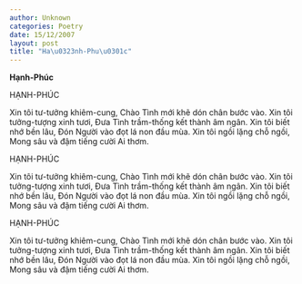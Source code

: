 ```yaml
---
author: Unknown
categories: Poetry
date: 15/12/2007
layout: post
title: "Ha\u0323nh-Phu\u0301c"
---
```


**Hạnh-Phúc**

HẠNH-PHÚC

Xin tôi tư-tưởng khiêm-cung,
Chào Tình mới
khẽ dón chân bước vào.
Xin tôi tưởng-tượng xinh tươi,
Đưa Tình
trầm-thống
kết thành âm ngân.
Xin tôi biết nhớ bền lâu,
Đón Người
vào đọt lá non đầu mùa.
Xin tôi ngồi lặng chỗ ngồi,
Mong
sâu và đậm
tiếng cười Ai thơm.

HẠNH-PHÚC

Xin tôi tư-tưởng khiêm-cung,
Chào Tình mới
khẽ dón chân bước vào.
Xin tôi tưởng-tượng xinh tươi,
Đưa Tình
trầm-thống
kết thành âm ngân.
Xin tôi biết nhớ bền lâu,
Đón Người
vào đọt lá non đầu mùa.
Xin tôi ngồi lặng chỗ ngồi,
Mong
sâu và đậm
tiếng cười Ai thơm.

HẠNH-PHÚC

Xin tôi tư-tưởng khiêm-cung,
Chào Tình mới
khẽ dón chân bước vào.
Xin tôi tưởng-tượng xinh tươi,
Đưa Tình
trầm-thống
kết thành âm ngân.
Xin tôi biết nhớ bền lâu,
Đón Người
vào đọt lá non đầu mùa.
Xin tôi ngồi lặng chỗ ngồi,
Mong
sâu và đậm
tiếng cười Ai thơm.
